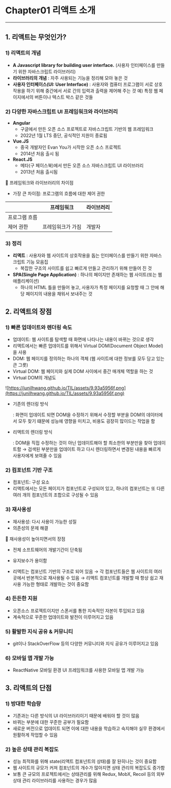 # Chapter01 리액트 소개

---

## 1. 리액트는 무엇인가?

### 1) 리액트의 개념

- **A Javascript library for building user interface.**
(사용자 인터페이스를 만들기 위한 자바스크립트 라이브러리)
- **라이브러리의 개념**
: 자주 사용되는 기능을 정리해 모아 놓은 것
- **사용자 인터페이스(UI: User Interface)**
: 사용자와 컴퓨터 프로그램이 서로 상호작용을 하기 위해 
  중간에서 서로 간의 입력과 출력을 제어해 주는 것
예) 특정 웹 페이지에서의 버튼이나 텍스트 박스 같은 것들

### 2) 다양한 자바스크립트 UI 프레임워크와 라이브러리

- **Angular**
    - 구글에서 만든 오픈 소스 프로젝트로 자바스크립트 기반의 웹 프레임워크
    - 2022년 1월 LTS 중단, 공식적인 지원이 종료됨
- **Vue.JS**
    - 중국 개발자인 Evan You가 시작한 오픈 소스 프로젝트
    - 2014년 처음 출시 됨
- **React.JS**
    - 메타(구 페이스북)에서 만든 오픈 소스 자바스크립트 UI 라이브러리
    - 2013년 처음 출시됨
    

 🌟 프레임워크와 라이브러리의 차이점

- 가장 큰 차이점: 프로그램의 흐름에 대한 제어 권한

|  | 프레임워크 | 라이브러리 |
| --- | --- | --- |
| 프로그램 흐름
제어 권한 | 프레임워크가 가짐 | 개발자 |

### 3) 정리

- **리액트**
: 사용자와 웹 사이트의 상호작용을 돕는 인터페이스를 만들기 위한 자바스크립트 기능 모음집
    - 복잡한 구조의 사이트를 쉽고 빠르게 만들고 관리하기 위해 만들어 진 것
- **SPA(Single Page Application)**
: 하나의 페이지만 존재하는 웹 사이트(또는 웹 애플리케이션)
    - 하나의 HTML 틀을 만들어 놓고, 사용자가 특정 페이지를 요청할 때 그 안에 해당 페이지의 내용을 채워서 보내주는 것

## 2. 리액트의 장점

### 1) 빠른 업데이트와 렌더링 속도

- 업데이트: 웹 사이트를 탐색할 때 화면에 나타나는 내용이 바뀌는 것으로 생각
- 리액트에서는 빠른 업데이트를 위해서 Virtual DOM(Document Object Model)을 사용
- DOM: 웹 페이지를 정의하는 하나의 객체
          (웹 사이트에 대한 정보를 모두 담고 있는 큰 그릇)
- Virtual DOM: 웹 페이지와 실제 DOM 사이에서 중간 매개체 역할을 하는 것
- Virtual DOM의 개념도

![https://junilhwang.github.io/TIL/assets/9.93a5956f.png](https://junilhwang.github.io/TIL/assets/9.93a5956f.png)

- 기존의 렌더링 방식
    
    : 화면이 업데이트 되면 DOM을 수정하기 위해서 수정할 부분을 
      DOM의 데이터에서 모두 찾기 떄문에 성능에 영향을 미치고, 
      비용도 굉장히 많이드는 작업을 함
    
- 리액트의 렌더링 방식
    
    : DOM을 직접 수정하는 것이 아닌 업데이트해야 할 최소한의 부분만을 찾아 
     업데이트함 
     → 검색된 부분만을 업데이트 하고 다시 렌더링하면서 변경된 내용을 
         빠르게 사용자에게 보여줄 수 있음
    

### 2) 컴포넌트 기반 구조

- 컴포넌트: 구성 요소
- 리액트에서는 모든 페이지가 컴포넌트로 구성되어 있고,
하나의 컴포넌트는 또 다른 여러 개의 컴포넌트의 조합으로 구성될 수 있음

### 3) 재사용성

- 재사용성: 다시 사용이 가능한 성질
- 의존성의 문제 해결

🌟 재사용성이 높아지면서의 장점

- 전체 소프트웨어의 개발기간이 단축됨
- 유지보수가 용이함

- 리액트는 컴포넌트 기반의 구조로 되어 있음
→ 각 컴포넌트들은 웹 사이트의 여러 곳에서 반본적으로 재사용될 수 있음
→ 리액트 컴포넌트를 개발할 때 항상 쉽고 재사용 가능한 형태로 개발하는 것이 중요함

### 4) 든든한 지원

- 오픈소스 프로젝트이지만 스폰서를 통한 지속적인 자본이 투입되고 있음
- 계속적으로 꾸준한 업데이트와 발전이 이루어지고 있음

### 5) 활발한 지식 공유 & 커뮤니티

- git이나 StackOverFlow 등의 다양한 커뮤니티와 지식 공유가 이루어지고 있음

### 6) 모바일 앱 개발 가능

- ReactNative 모바일 환경 UI 프레임워크를 사용한 모바일 앱 개발 가능

## 3. 리액트의 단점

### 1) 방대한 학습량

- 기존과는 다른 방식의 UI 라이브러리이기 때문에 배워야 할 것이 많음
- 바뀌는 부분에 대한 꾸준한 공부가 필요함
- 새로운 버전으로 업데이트 되면 이에 대한 내용을 학습하고 숙지해야 
실무 환경에서 원활하게 작업할 수 있음

### 2) 높은 상태 관리 복잡도

- 성능 최적화를 위해 state(리액트 컴포넌트의 상태)를 잘 돤히나는 것이 중요함
- 웹 사이트의 규모가 커져 컴포넌트의 개수가 많아지면 상태 관리의 복잡도도 증가함
- 보통 큰 규모의 프로젝트에서는 상태관리를 위해 Redux, MobX, Recoil 등의 
외부 상태 관리 라이브러리를 사용하는 경우가 많음